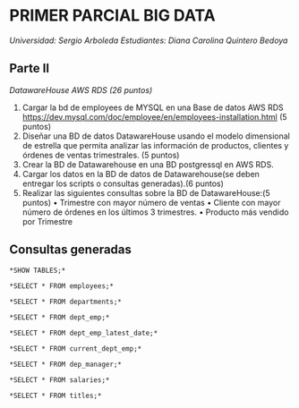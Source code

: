 # PRIMER PARCIAL BIG DATA

_Universidad: Sergio Arboleda_
_Estudiantes: Diana Carolina Quintero Bedoya_

## Parte II
*DatawareHouse AWS RDS (26 puntos)*
1.	Cargar la bd de employees de MYSQL en una Base de datos AWS RDS https://dev.mysql.com/doc/employee/en/employees-installation.html (5 puntos)
2.	Diseñar una BD de datos DatawareHouse usando el modelo dimensional de estrella que permita analizar las información de productos, clientes y órdenes de ventas trimestrales. (5 puntos)
3.	Crear la BD de Datawarehouse en una BD postgressql en AWS RDS.
4.	Cargar los datos en la BD de datos de Datawarehouse(se deben entregar los scripts o consultas generadas).(6 puntos)
5.	Realizar las siguientes consultas sobre la BD de DatawareHouse:(5 puntos)
   •	Trimestre con mayor número de ventas
   •	Cliente con mayor número de órdenes en los últimos 3 trimestres.
   •	Producto más vendido por Trimestre


##  Consultas generadas

```
*SHOW TABLES;*
```
```
*SELECT * FROM employees;*
```
```
*SELECT * FROM departments;*
```
```
*SELECT * FROM dept_emp;*
```
```
*SELECT * FROM dept_emp_latest_date;*
```
```
*SELECT * FROM current_dept_emp;*
```
```
*SELECT * FROM dep_manager;*
```
```
*SELECT * FROM salaries;*
```
```
*SELECT * FROM titles;*
```
